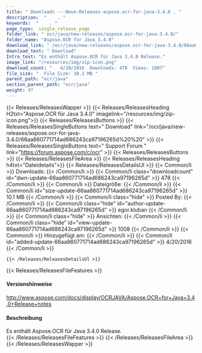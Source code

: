 ```yaml
---
title: " Downloads ---Neue-Releases-aspose.ocr-for-java-3.4.0 . "
description:  "    . " 
keywords:  "    . " 
page_type:  single_release_page
folder_link: " ocr/java/new-releases/aspose.ocr-for-java-3.4.0/"
folder_name: "Aspose.OCR für Java 3.4.0"
download_link: " /ocr/java/new-releases/aspose.ocr-for-java-3.4.0/66aa860771714ad686243ca97196265d"
download_text: " Download"
Intro_text: "Es enthält Aspose.OCR für Java 3.4.0 Release."
image_link: "/resources/img/zip-icon.png"
download_count: "   4/20/2016  Downloads: 478  Views: 1007"
file_size: "  File Size: 10.1 MB "
parent_path: "ocr/java"
section_parent_path: "ocr/java"
weight: 97
---
```


{{< Releases/ReleasesWapper >}}
  {{< Releases/ReleasesHeading H2txt="Aspose.OCR für Java 3.4.0" imagelink="/resources/img/zip-icon.png">}}
  {{< Releases/ReleasesButtons >}}
    {{< Releases/ReleasesSingleButtons text=" Download" link="/ocr/java/new-releases/aspose.ocr-for-java-3.4.0/66aa860771714ad686243ca97196265d%20%20" >}}
    {{< Releases/ReleasesSingleButtons text=" Support Forum " link="https://forum.aspose.com/c/ocr" >}}
  {{< Releases/ReleasesButtons >}}
  {{< Releases/ReleasesFileArea >}}
    {{< Releases/ReleasesHeading h4txt="Dateidetails">}}
    {{< Releases/ReleasesDetailsUl >}}
            {{< Common/li >}} Downloads: {{< /Common/li >}}
      {{< Common/li class="downloadcount" id="dwn-update-66aa860771714ad686243ca97196265d" >}} 478 {{< /Common/li >}}
      {{< Common/li >}} Dateigröße: {{< /Common/li >}}
      {{< Common/li id="size-update-66aa860771714ad686243ca97196265d" >}} 10.1 MB {{< /Common/li >}} 
      {{< Common/li  class="hide" >}} Posted By: {{< /Common/li >}} 
      {{< Common/li class="hide" id="author-update-66aa860771714ad686243ca97196265d" >}} egor.kluban {{< /Common/li >}}
      {{< Common/li class="hide" >}} Ansichten: {{< /Common/li >}}
      {{< Common/li class="hide" id="view-update-66aa860771714ad686243ca97196265d" >}} 1008 {{< /Common/li >}}
      {{< Common/li >}} Hinzugefügt am: {{< /Common/li >}}
      {{< Common/li id="added-update-66aa860771714ad686243ca97196265d" >}} 4/20/2016 {{< /Common/li >}} 

    {{< /Releases/ReleasesDetailsUl >}}

  {{< Releases/ReleasesFileFeatures >}}
      <h4>Versionshinweise</h4><div> <a href="http://www.aspose.com/docs/display/OCRJAVA/Aspose.OCR+for+Java+3.4.0+Release+notes">http://www.aspose.com/docs/display/OCRJAVA/Aspose.OCR+for+Java+3.4.0+Release+notes</a></div><h4> Beschreibung</h4><div class="HTMLDescription"> Es enthält Aspose.OCR für Java 3.4.0 Release.</div>
  {{< /Releases/ReleasesFileFeatures >}}
 {{< /Releases/ReleasesFileArea >}}
{{< /Releases/ReleasesWapper >}}



